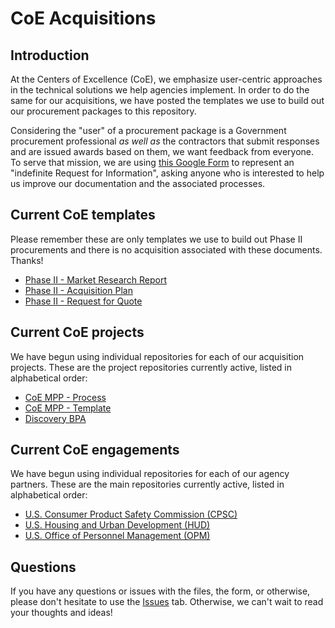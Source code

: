# CoE Acquisitions

## Introduction

At the Centers of Excellence (CoE), we emphasize user-centric approaches in the technical solutions we help agencies implement. In order to do the same for our acquisitions, we have posted the templates we use to build out our procurement packages to this repository.

Considering the "user" of a procurement package is a Government procurement professional *as well as* the contractors that submit responses and are issued awards based on them, we want feedback from everyone. To serve that mission, we are using [this Google Form](https://forms.gle/rGnHk5qFQGnf7UYe8) to represent an "indefinite Request for Information", asking anyone who is interested to help us improve our documentation and the associated processes.

## Current CoE templates

Please remember these are only templates we use to build out Phase II procurements and there is no acquisition associated with these documents. Thanks!

* [Phase II - Market Research Report](https://github.com/GSA/coe-acquisitions/blob/master/Templates/(Phase%20II)%20Market%20Research%20Report%20-%20%7B%7BCoE-Acquisition%7D%7D.pdf)
* [Phase II - Acquisition Plan](https://github.com/GSA/coe-acquisitions/blob/master/Templates/(Phase%20II)%20Acquisition%20Plan%20-%20%7B%7BCoE-Acquisition%7D%7D.pdf)
* [Phase II - Request for Quote](https://github.com/GSA/coe-acquisitions/blob/master/Templates/(Phase%20II)%20RFQ%20-%20%7B%7BCoE-Acquisition%7D%7D.pdf)

## Current CoE projects

We have begun using individual repositories for each of our acquisition projects. These are the project repositories currently active, listed in alphabetical order:

* [CoE MPP - Process](https://github.com/GSA/coe-mpp-process)
* [CoE MPP - Template](https://github.com/GSA/coe-mpp-template)
* [Discovery BPA](https://github.com/GSA/coe-discovery-bpa)

## Current CoE engagements

We have begun using individual repositories for each of our agency partners. These are the main repositories currently active, listed in alphabetical order:

* [U.S. Consumer Product Safety Commission (CPSC)](https://github.com/GSA/coe-cpsc-acquisitions)
* [U.S. Housing and Urban Development (HUD)](https://github.com/GSA/coe-hud-acquisitions)
* [U.S. Office of Personnel Management (OPM)](https://github.com/GSA/coe-opm-acquisitions)

## Questions

If you have any questions or issues with the files, the form, or otherwise, please don't hesitate to use the [Issues](../../issues) tab. Otherwise, we can't wait to read your thoughts and ideas!
